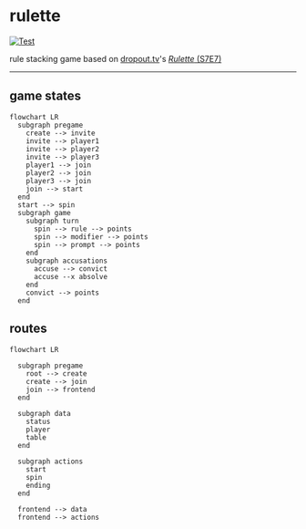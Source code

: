 # rulette
[![Test](https://github.com/grackleclub/rulette/actions/workflows/test.yml/badge.svg)](https://github.com/grackleclub/rulette/actions/workflows/test.yml)

rule stacking game based on [dropout.tv](https://dropout.tv)'s [_Rulette_ (S7E7)](https://www.dropout.tv/game-changer/season:7/videos/rulette)

---

## game states
```mermaid
flowchart LR
  subgraph pregame
    create --> invite
    invite --> player1
    invite --> player2
    invite --> player3
    player1 --> join
    player2 --> join
    player3 --> join
    join --> start
  end
  start --> spin
  subgraph game
    subgraph turn
      spin --> rule --> points
      spin --> modifier --> points
      spin --> prompt --> points
    end
    subgraph accusations
      accuse --> convict
      accuse --x absolve
    end
    convict --> points
  end
```


## routes
```mermaid
flowchart LR

  subgraph pregame
    root --> create
    create --> join
    join --> frontend
  end

  subgraph data
    status
    player
    table
  end

  subgraph actions
    start
    spin
    ending
  end

  frontend --> data
  frontend --> actions



```


